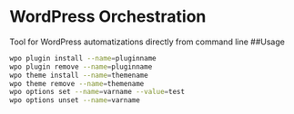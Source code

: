 # WordPress Orchestration
Tool for WordPress automatizations directly from command line
##Usage
```sh
wpo plugin install --name=pluginname
wpo plugin remove --name=pluginname
wpo theme install --name=themename
wpo theme remove --name=themename
wpo options set --name=varname --value=test
wpo options unset --name=varname
```
